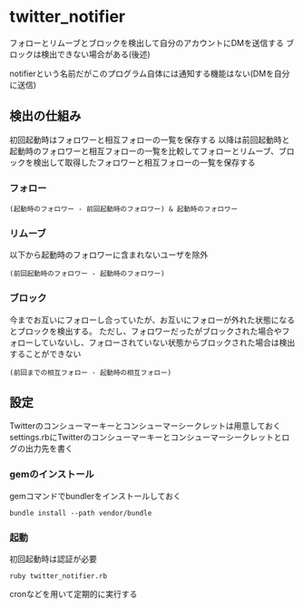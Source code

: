 # twitter_notifier
フォローとリムーブとブロックを検出して自分のアカウントにDMを送信する
ブロックは検出できない場合がある(後述)

notifierという名前だがこのプログラム自体には通知する機能はない(DMを自分に送信)
## 検出の仕組み
初回起動時はフォロワーと相互フォローの一覧を保存する
以降は前回起動時と起動時のフォロワーと相互フォローの一覧を比較してフォローとリムーブ、ブロックを検出して取得したフォロワーと相互フォローの一覧を保存する
### フォロー
```
(起動時のフォロワー - 前回起動時のフォロワー) & 起動時のフォロワー
```
### リムーブ
以下から起動時のフォロワーに含まれないユーザを除外
```
(前回起動時のフォロワー - 起動時のフォロワー)
```
### ブロック
今までお互いにフォローし合っていたが、お互いにフォローが外れた状態になるとブロックを検出する。
ただし、フォロワーだったがブロックされた場合やフォローしていないし、フォローされていない状態からブロックされた場合は検出することができない
```
(前回までの相互フォロー - 起動時の相互フォロー)
```
## 設定
Twitterのコンシューマーキーとコンシューマーシークレットは用意しておく
settings.rbにTwitterのコンシューマーキーとコンシューマーシークレットとログの出力先を書く
### gemのインストール
gemコマンドでbundlerをインストールしておく

```
bundle install --path vendor/bundle
```
### 起動
初回起動時は認証が必要
```
ruby twitter_notifier.rb
```
cronなどを用いて定期的に実行する
